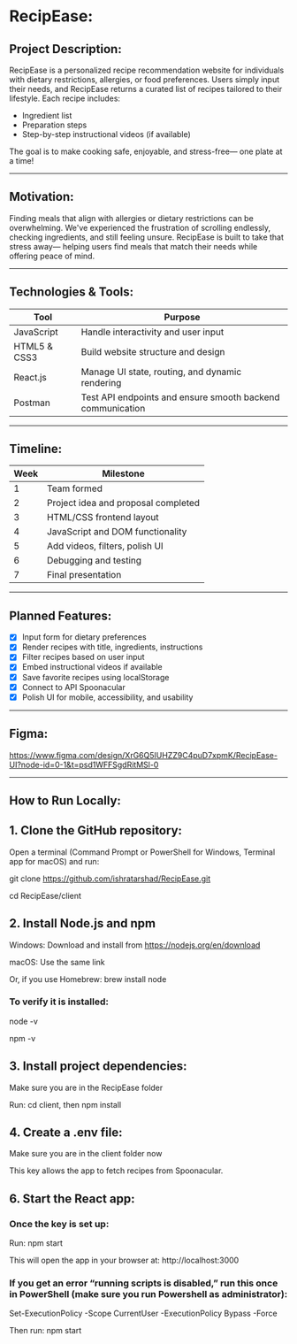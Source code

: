 # RecipEase:

## Project Description:

RecipEase is a personalized recipe recommendation website for individuals with dietary restrictions, allergies, or food preferences. Users simply input their needs, and RecipEase returns a curated list of recipes tailored to their lifestyle. Each recipe includes:

- Ingredient list
- Preparation steps
- Step-by-step instructional videos (if available)

The goal is to make cooking safe, enjoyable, and stress-free— one plate at a time!

---

## Motivation:

Finding meals that align with allergies or dietary restrictions can be overwhelming. We've experienced the frustration of scrolling endlessly, checking ingredients, and still feeling unsure. RecipEase is built to take that stress away— helping users find meals that match their needs while offering peace of mind.

---

## Technologies & Tools:

| Tool         | Purpose                                                       |
|--------------|---------------------------------------------------------------|
| JavaScript   | Handle interactivity and user input                           |
| HTML5 & CSS3 | Build website structure and design                            |
| React.js     | Manage UI state, routing, and dynamic rendering               |
| Postman      | Test API endpoints and ensure smooth backend communication    |

---

## Timeline:

| Week | Milestone                                  |
|------|---------------------------------------------|
| 1    | Team formed                                 |
| 2    | Project idea and proposal completed         |
| 3    | HTML/CSS frontend layout                    |
| 4    | JavaScript and DOM functionality            |
| 5    | Add videos, filters, polish UI              |
| 6    | Debugging and testing                       |
| 7    | Final presentation                          |

---

## Planned Features:

- [x] Input form for dietary preferences
- [x] Render recipes with title, ingredients, instructions
- [x] Filter recipes based on user input
- [x] Embed instructional videos if available
- [x] Save favorite recipes using localStorage
- [x] Connect to API Spoonacular
- [x] Polish UI for mobile, accessibility, and usability

---

## Figma:
https://www.figma.com/design/XrG6Q5IUHZZ9C4puD7xpmK/RecipEase-UI?node-id=0-1&t=psd1WFFSgdRitMSl-0

---
## How to Run Locally:

## 1. Clone the GitHub repository:

Open a terminal (Command Prompt or PowerShell for Windows, Terminal app for macOS) and run:

  git clone https://github.com/ishratarshad/RecipEase.git
  
  cd RecipEase/client

## 2. Install Node.js and npm

Windows: Download and install from https://nodejs.org/en/download

macOS: Use the same link

Or, if you use Homebrew: brew install node

### To verify it is installed:
  
  node -v
  
  npm -v

## 3. Install project dependencies:
Make sure you are in the RecipEase folder

Run: cd client, then npm install

## 4. Create a .env file:

Make sure you are in the client folder now



This key allows the app to fetch recipes from Spoonacular.

## 6. Start the React app:

### Once the key is set up:

  Run: npm start
  
This will open the app in your browser at: http://localhost:3000

### If you get an error  “running scripts is disabled,” run this once in PowerShell (make sure you run Powershell as administrator):

  Set-ExecutionPolicy -Scope CurrentUser -ExecutionPolicy Bypass -Force
 
Then run:  npm start



